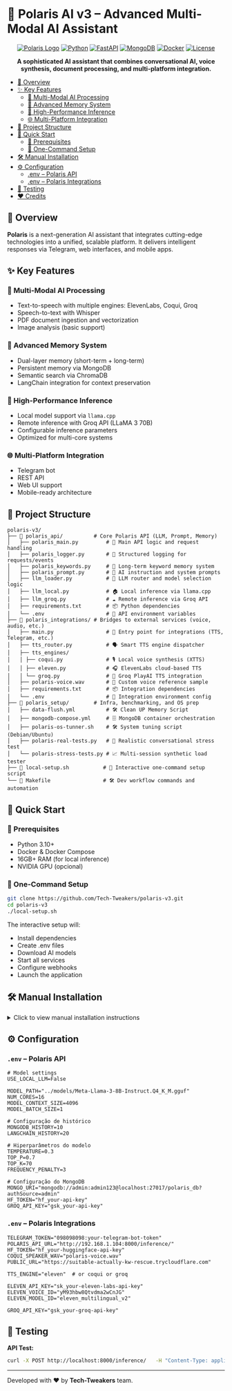 # 🌟 Polaris AI v3 – Advanced Multi-Modal AI Assistant

<div align="center">

<a href="#"><img src="https://img.shields.io/badge/Polaris-AI%20Assistant-blue?style=for-the-badge&logo=robot" alt="Polaris Logo"/></a>
<a href="https://python.org"><img src="https://img.shields.io/badge/Python-3.10+-blue?style=flat-square&logo=python" alt="Python"/></a>
<a href="https://fastapi.tiangolo.com"><img src="https://img.shields.io/badge/FastAPI-Latest-green?style=flat-square&logo=fastapi" alt="FastAPI"/></a>
<a href="https://mongodb.com"><img src="https://img.shields.io/badge/MongoDB-4.0-green?style=flat-square&logo=mongodb" alt="MongoDB"/></a>
<a href="https://docker.com"><img src="https://img.shields.io/badge/Docker-Compose-blue?style=flat-square&logo=docker" alt="Docker"/></a>
<a href="LICENSE"><img src="https://img.shields.io/badge/License-MIT-yellow?style=flat-square" alt="License"/></a>

**A sophisticated AI assistant that combines conversational AI, voice synthesis, document processing, and multi-platform integration.**

</div>

- [🎯 Overview](#-overview)
- [✨ Key Features](#-key-features)
  - [🤖 Multi-Modal AI Processing](#-multi-modal-ai-processing)
  - [🧠 Advanced Memory System](#-advanced-memory-system)
  - [🚀 High-Performance Inference](#-high-performance-inference)
  - [🌐 Multi-Platform Integration](#-multi-platform-integration)
- [📁 Project Structure](#-project-structure)
- [🚀 Quick Start](#-quick-start)
  - [🔧 Prerequisites](#-prerequisites)
  - [🎯 One-Command Setup](#-one-command-setup)
- [🛠️ Manual Installation](#️-manual-installation)
- [⚙️ Configuration](#️-configuration)
  - [.env – Polaris API](#env--polaris-api)
  - [.env – Polaris Integrations](#env--polaris-integrations)
- [🧪 Testing](#-testing)
- [❤️ Credits](#-desenvolvido-com--pela-equipe-tech-tweakers)


## 🎯 Overview

**Polaris** is a next-generation AI assistant that integrates cutting-edge technologies into a unified, scalable platform. It delivers intelligent responses via Telegram, web interfaces, and mobile apps.


## ✨ Key Features

### 🤖 Multi-Modal AI Processing
- Text-to-speech with multiple engines: ElevenLabs, Coqui, Groq  
- Speech-to-text with Whisper  
- PDF document ingestion and vectorization  
- Image analysis (basic support)

### 🧠 Advanced Memory System
- Dual-layer memory (short-term + long-term)  
- Persistent memory via MongoDB  
- Semantic search via ChromaDB  
- LangChain integration for context preservation

### 🚀 High-Performance Inference
- Local model support via `llama.cpp`  
- Remote inference with Groq API (LLaMA 3 70B)  
- Configurable inference parameters  
- Optimized for multi-core systems

### 🌐 Multi-Platform Integration
- Telegram bot  
- REST API  
- Web UI support  
- Mobile-ready architecture


## 📁 Project Structure

```
polaris-v3/
├── 🚀 polaris_api/          # Core Polaris API (LLM, Prompt, Memory)
│   ├── polaris_main.py         # 🔧 Main API logic and request handling
│   ├── polaris_logger.py       # 📜 Structured logging for requests/events
│   ├── polaris_keywords.py     # 🧠 Long-term keyword memory system
│   ├── polaris_prompt.py       # 🎯 AI instruction and system prompts
│   ├── llm_loader.py           # 🔁 LLM router and model selection logic
│   ├── llm_local.py            # 🏠 Local inference via llama.cpp
│   ├── llm_groq.py             # ☁️ Remote inference via Groq API
│   ├── requirements.txt        # 📦 Python dependencies
│   └── .env                    # 🔐 API environment variables
├── 🔗 polaris_integrations/ # Bridges to external services (voice, audio, etc.)
│   ├── main.py                 # 🔌 Entry point for integrations (TTS, Telegram, etc.)
│   ├── tts_router.py           # 🗣️ Smart TTS engine dispatcher
│   ├── tts_engines/
│   │ ├── coqui.py              # 🎙️ Local voice synthesis (XTTS)
│   │ ├── eleven.py             # 🎧 ElevenLabs cloud-based TTS
│   │ └── groq.py               # 🎤 Groq PlayAI TTS integration
│   ├── polaris-voice.wav       # 🎼 Custom voice reference sample
│   ├── requirements.txt        # 📦 Integration dependencies
│   └── .env                    # 🔐 Integration environment config
├── 🐳 polaris_setup/        # Infra, benchmarking, and OS prep
│   ├── data-flush.yml          # 🛠️ Clean UP Memory Script
│   ├── mongodb-compose.yml     # 🗄️ MongoDB container orchestration
│   ├── polaris-os-tunner.sh    # 🛠️ System tuning script (Debian/Ubuntu)
│   ├── polaris-real-tests.py   # 🧪 Realistic conversational stress test
│   └── polaris-stress-tests.py # 📈 Multi-session synthetic load tester
├── 📖 local-setup.sh           # 🚀 Interactive one-command setup script
└── 🧪 Makefile                 # 🛠️ Dev workflow commands and automation
```

## 🚀 Quick Start

### 🔧 Prerequisites

- Python 3.10+  
- Docker & Docker Compose  
- 16GB+ RAM (for local inference)  
- NVIDIA GPU (opcional)

### 🎯 One-Command Setup

```bash
git clone https://github.com/Tech-Tweakers/polaris-v3.git
cd polaris-v3
./local-setup.sh
```

The interactive setup will:
- Install dependencies
- Create .env files
- Download AI models
- Start all services
- Configure webhooks
- Launch the application

## 🛠️ Manual Installation

<details>
<summary>Click to view manual installation instructions</summary>

**1. Setup Dependencies**

```bash
make install
```

**2. Create Environment Files*

```bash
make create-env-api
make create-env-bot
```

**3. Download LLM Model for Local Inferences**

```bash
make download-model
```

**4. Setup and Start MongoDB**

```bash
make start-db
```

**5. Start All Services**

```bash
make start-all
```

</details>

## ⚙️ Configuration

### `.env` – Polaris API

```env
# Model settings
USE_LOCAL_LLM=False

MODEL_PATH="../models/Meta-Llama-3-8B-Instruct.Q4_K_M.gguf"
NUM_CORES=16
MODEL_CONTEXT_SIZE=4096
MODEL_BATCH_SIZE=1

# Configuração de histórico
MONGODB_HISTORY=10
LANGCHAIN_HISTORY=20

# Hiperparâmetros do modelo
TEMPERATURE=0.3
TOP_P=0.7
TOP_K=70
FREQUENCY_PENALTY=3

# Configuração do MongoDB
MONGO_URI="mongodb://admin:admin123@localhost:27017/polaris_db?authSource=admin"
HF_TOKEN="hf_your-api-key"
GROQ_API_KEY="gsk_your-api-key"
```

### `.env` – Polaris Integrations

```env
TELEGRAM_TOKEN="098098098:your-telegram-bot-token"
POLARIS_API_URL="http://192.168.1.104:8000/inference/"
HF_TOKEN="hf_your-huggingface-api-key"
COQUI_SPEAKER_WAV="polaris-voice.wav"
PUBLIC_URL="https://suitable-actually-kw-rescue.trycloudflare.com"

TTS_ENGINE="eleven"  # or coqui or groq

ELEVEN_API_KEY="sk_your-eleven-labs-api-key"
ELEVEN_VOICE_ID="yM93hbw8Qtvdma2wCnJG"
ELEVEN_MODEL_ID="eleven_multilingual_v2"

GROQ_API_KEY="gsk_your-groq-api-key"
```

## 🧪 Testing

**API Test:**

```bash
curl -X POST http://localhost:8000/inference/   -H "Content-Type: application/json"   -d '{"prompt": "Hello, Polaris!", "session_id": "test123"}'
```
---

Developed with ❤️ by **Tech-Tweakers** team.

